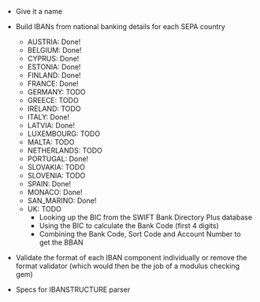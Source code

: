 - Give it a name

- Build IBANs from national banking details for each SEPA country
  - AUSTRIA: Done!
  - BELGIUM: Done!
  - CYPRUS: Done!
  - ESTONIA: Done!
  - FINLAND: Done!
  - FRANCE: Done!
  - GERMANY: TODO
  - GREECE: TODO
  - IRELAND: TODO
  - ITALY: Done!
  - LATVIA: Done!
  - LUXEMBOURG: TODO
  - MALTA: TODO
  - NETHERLANDS: TODO
  - PORTUGAL: Done!
  - SLOVAKIA: TODO
  - SLOVENIA: TODO
  - SPAIN: Done!
  - MONACO: Done!
  - SAN_MARINO: Done!
  - UK: TODO
    - Looking up the BIC from the SWIFT Bank Directory Plus database
    - Using the BIC to calculate the Bank Code (first 4 digits)
    - Combining the Bank Code, Sort Code and Account Number to get the BBAN

- Validate the format of each IBAN component individually or remove the format
  validator (which would then be the job of a modulus checking gem)

- Specs for IBANSTRUCTURE parser
